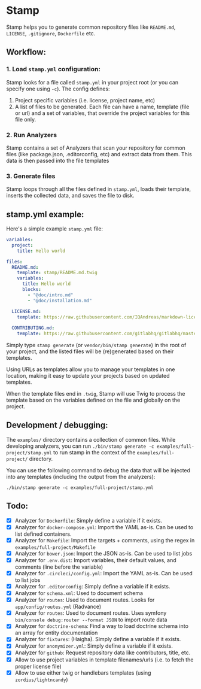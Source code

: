 # Stamp

Stamp helps you to generate common repository files like `README.md`, `LICENSE`, `.gitignore`, `Dockerfile` etc.

## Workflow:

### 1. Load `stamp.yml` configuration:

Stamp looks for a file called `stamp.yml` in your project root (or you can specify one using `-c`). The config defines:

1. Project specific variables (i.e. license, project name, etc)
2. A list of files to be generated. Each file can have a name, template (file or url) and a set of variables, that override the project variables for this file only.

### 2. Run Analyzers

Stamp contains a set of Analyzers that scan your repository for common files (like package.json, .editorconfig, etc) and extract data from them. This data is then passed into the file templates

### 3. Generate files

Stamp loops through all the files defined in `stamp.yml`, loads their template, inserts the collected data, and saves the file to disk.

## stamp.yml example:

Here's a simple example `stamp.yml` file:

```yml
variables:
  project:
    title: Hello world

files:
  README.md:
    template: stamp/README.md.twig
    variables:
      title: Hello world
      blocks:
        - "@doc/intro.md"
        - "@doc/installation.md"

  LICENSE.md:
    template: https://raw.githubusercontent.com/IQAndreas/markdown-licenses/master/mit.md
  
  CONTRIBUTING.md:
    template: https://raw.githubusercontent.com/gitlabhq/gitlabhq/master/CONTRIBUTING.md
```

Simply type `stamp generate` (or `vendor/bin/stamp generate`) in the root of your project, and the listed files will be (re)generated based on their templates.

Using URLs as templates allow you to manage your templates in one location, making it easy to update your projects based on updated templates.

When the template files end in `.twig`, Stamp will use Twig to process the template based on the variables defined on the file and globally on the project.

## Development / debugging:

The `examples/` directory contains a collection of common files. While developing analyzers, you can run `./bin/stamp generate -c examples/full-project/stamp.yml` to run stamp in the context of the `examples/full-project/` directory.

You can use the following command to debug the data that will be injected into any templates (including the output from the analyzers): 

    ./bin/stamp generate -c examples/full-project/stamp.yml

## Todo:

* [x] Analyzer for `Dockerfile`: Simply define a variable if it exists.
* [x] Analyzer for `docker-compose.yml`: Import the YAML as-is. Can be used to list defined containers.
* [x] Analyzer for `Makefile`: Import the targets + comments, using the regex in `examples/full-project/Makefile`
* [x] Analyzer for `bower.json`: Import the JSON as-is. Can be used to list jobs
* [x] Analyzer for `.env.dist`: Import variables, their default values, and comments (line before the variable)
* [x] Analyzer for `.circleci/config.yml`: Import the YAML as-is. Can be used to list jobs
* [x] Analyzer for `.editorconfig`: Simply define a variable if it exists.
* [x] Analyzer for `schema.xml`: Used to document schema
* [x] Analyzer for `routes`: Used to document routes. Looks for `app/config/routes.yml` (Radvance)
* [x] Analyzer for `routes`: Used to document routes. Uses symfony `bin/console debug:router --format JSON` to import route data
* [x] Analyzer for `doctrine-schema`: Find a way to load doctrine schema into an array for entity documentation
* [x] Analyzer for `fixtures`: (Haigha). Simply define a variable if it exists.
* [x] Analyzer for `anonymizer.yml`: Simply define a variable if it exists.
* [x] Analyzer for `github`: Request repository data like contributors, title, etc.
* [x] Allow to use project variables in template filenames/urls (i.e. to fetch the proper license file)
* [x] Allow to use either twig or handlebars templates (using `zordius/lightncandy`)
